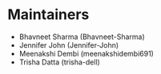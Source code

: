 # Maintainers

* Bhavneet Sharma (Bhavneet-Sharma)
* Jennifer John (Jennifer-John)
* Meenakshi Dembi (meenakshidembi691)
* Trisha Datta (trisha-dell)
